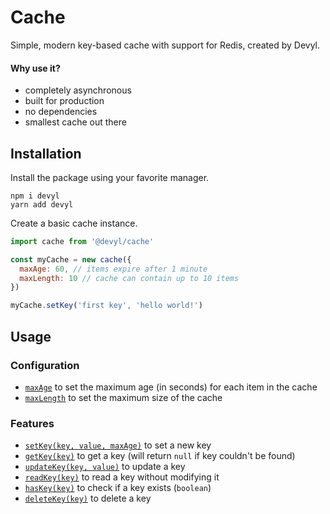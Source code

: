 # Cache

Simple, modern key-based cache with support for Redis, created by Devyl.

#### Why use it?

- completely asynchronous
- built for production
- no dependencies
- smallest cache out there

## Installation

Install the package using your favorite manager.

```sh-session
npm i devyl
yarn add devyl
```

Create a basic cache instance.

```js
import cache from '@devyl/cache'

const myCache = new cache({
  maxAge: 60, // items expire after 1 minute
  maxLength: 10 // cache can contain up to 10 items
})

myCache.setKey('first key', 'hello world!')
```

## Usage

### Configuration

- [`maxAge`](./#configuration) to set the maximum age (in seconds) for each item in the cache
- [`maxLength`](./#configuration) to set the maximum size of the cache

### Features

- [`setKey(key, value, maxAge)`](./#features) to set a new key
- [`getKey(key)`](./#features) to get a key (will return `null` if key couldn't be found)
- [`updateKey(key, value)`](./#features) to update a key
- [`readKey(key)`](./#features) to read a key without modifying it
- [`hasKey(key)`](./#features) to check if a key exists (`boolean`)
- [`deleteKey(key)`](./#features) to delete a key
